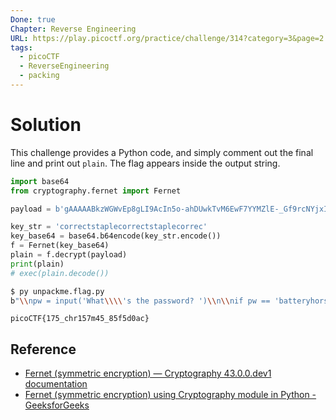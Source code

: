 ```yaml
---
Done: true
Chapter: Reverse Engineering
URL: https://play.picoctf.org/practice/challenge/314?category=3&page=2
tags:
  - picoCTF
  - ReverseEngineering
  - packing
---
```


# Solution

This challenge provides a Python code, and simply comment out the final line and print out `plain`. The flag appears inside the output string.

```python
import base64
from cryptography.fernet import Fernet

payload = b'gAAAAABkzWGWvEp8gLI9AcIn5o-ahDUwkTvM6EwF7YYMZlE-_Gf9rcNYjxIgX4b0ltY6bcxKarib2ds6POclRwCwhsRb1LOXVt4Q3ePtMY4BmHFFZlIHLk05CjwigT7hiI9p3sH9e7Cpk1uO90xbHbuy-mfi3nkmn411aBgwxyWpJvykpkuBIG_nty6zbox3UhbB85TOis0TgM0zG4ht0-GUW4wTq2_5-wkw3kV1ZAisLJHzF-Z9oLMmwFZU0UCAcHaBTGDF5BnVLmUeCGTgzVLSNn6BmB61Yg=='

key_str = 'correctstaplecorrectstaplecorrec'
key_base64 = base64.b64encode(key_str.encode())
f = Fernet(key_base64)
plain = f.decrypt(payload)
print(plain)
# exec(plain.decode())
```

```bash
$ py unpackme.flag.py
b"\\npw = input('What\\\\'s the password? ')\\n\\nif pw == 'batteryhorse':\\n  print('picoCTF{175_chr157m45_85f5d0ac}')\\nelse:\\n  print('That password is incorrect.')\\n\\n"
```

```plain
picoCTF{175_chr157m45_85f5d0ac}
```

## Reference

- [Fernet (symmetric encryption) — Cryptography 43.0.0.dev1 documentation](https://cryptography.io/en/latest/fernet/)
- [Fernet (symmetric encryption) using Cryptography module in Python - GeeksforGeeks](https://www.geeksforgeeks.org/fernet-symmetric-encryption-using-cryptography-module-in-python/)

